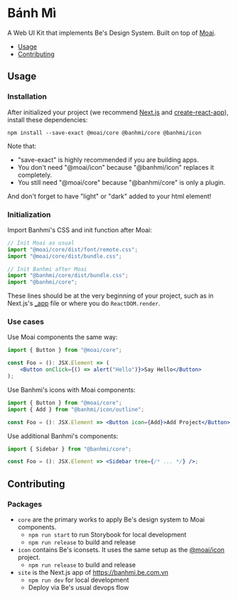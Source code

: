 # Bánh Mì

A Web UI Kit that implements Be's Design System. Built on top of [Moai](https://github.com/thien-do/moai).

-   [Usage](#usage)
-   [Contributing](#contributing)

## Usage

### Installation

After initialized your project (we recommend [Next.js](https://nextjs.org/) and [create-react-app](https://create-react-app.dev/)), install these dependencies:

```
npm install --save-exact @moai/core @banhmi/core @banhmi/icon
```

Note that:

-   "save-exact" is highly recommended if you are building apps.
-   You don't need "@moai/icon" because "@banhmi/icon" replaces it completely.
-   You still need "@moai/core" because "@banhmi/core" is only a plugin.

And don't forget to have "light" or "dark" added to your html element!

### Initialization

Import Banhmi's CSS and init function after Moai:

```jsx
// Init Moai as usual
import "@moai/core/dist/font/remote.css";
import "@moai/core/dist/bundle.css";

// Init Banhmi after Moai
import "@banhmi/core/dist/bundle.css";
import "@banhmi/core";
```

These lines should be at the very beginning of your project, such as in Next.js's [\_app](https://nextjs.org/docs/advanced-features/custom-app) file or where you do `ReactDOM.render`.

### Use cases

Use Moai components the same way:

```jsx
import { Button } from "@moai/core";

const Foo = (): JSX.Element => (
	<Button onClick={() => alert("Hello")}>Say Hello</Button>
);
```

Use Banhmi's icons with Moai components:

```jsx
import { Button } from "@moai/core";
import { Add } from "@banhmi/icon/outline";

const Foo = (): JSX.Element => <Button icon={Add}>Add Project</Button>;
```

Use additional Banhmi's components:

```jsx
import { Sidebar } from "@banhmi/core";

const Foo = (): JSX.Element => <Sidebar tree={/* ... */} />;
```

## Contributing

### Packages

-   `core` are the primary works to apply Be's design system to Moai components.
    -   `npm run start` to run Storybook for local development
    -   `npm run release` to build and release
-   `icon` contains Be's iconsets. It uses the same setup as the [@moai/icon](https://github.com/thien-do/moai/tree/master/icon) project.
    -   `npm run release` to build and release
-   `site` is the Next.js app of https://banhmi.be.com.vn
    -   `npm run dev` for local development
    -   Deploy via Be's usual devops flow
